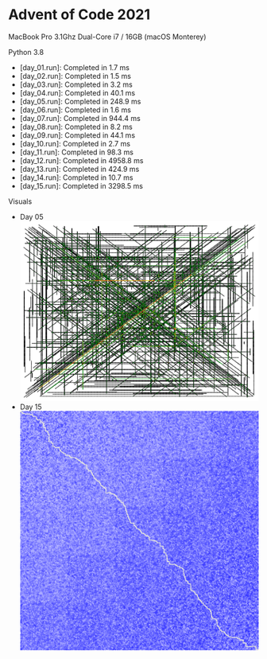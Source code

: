 # Advent of Code 2021

MacBook Pro 3.1Ghz Dual-Core i7 / 16GB (macOS Monterey)

Python 3.8

- [day_01.run]: Completed in 1.7 ms
- [day_02.run]: Completed in 1.5 ms
- [day_03.run]: Completed in 3.2 ms
- [day_04.run]: Completed in 40.1 ms
- [day_05.run]: Completed in 248.9 ms
- [day_06.run]: Completed in 1.6 ms
- [day_07.run]: Completed in 944.4 ms
- [day_08.run]: Completed in 8.2 ms
- [day_09.run]: Completed in 44.1 ms
- [day_10.run]: Completed in 2.7 ms
- [day_11.run]: Completed in 98.3 ms
- [day_12.run]: Completed in 4958.8 ms
- [day_13.run]: Completed in 424.9 ms
- [day_14.run]: Completed in 10.7 ms
- [day_15.run]: Completed in 3298.5 ms

Visuals
- Day 05
![](visuals/day_05.png)
- Day 15
![](visuals/day_15.png)